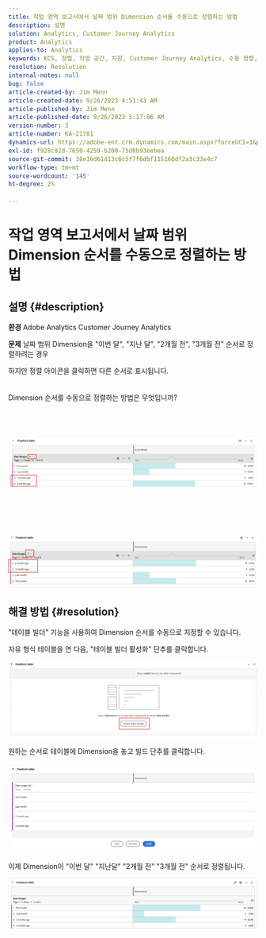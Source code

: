 ```yaml
---
title: 작업 영역 보고서에서 날짜 범위 Dimension 순서를 수동으로 정렬하는 방법
description: 설명
solution: Analytics, Customer Journey Analytics
product: Analytics
applies-to: Analytics
keywords: KCS, 정렬, 작업 공간, 차원, Customer Journey Analytics, 수동 정렬, 날짜 범위 Dimension, 보고서, Adobe Analytics
resolution: Resolution
internal-notes: null
bug: false
article-created-by: Jim Menn
article-created-date: 9/26/2023 4:51:43 AM
article-published-by: Jim Menn
article-published-date: 9/26/2023 5:17:06 AM
version-number: 3
article-number: KA-21781
dynamics-url: https://adobe-ent.crm.dynamics.com/main.aspx?forceUCI=1&pagetype=entityrecord&etn=knowledgearticle&id=3a2f1c62-285c-ee11-be6f-6045bd006268
exl-id: f928c02d-7650-4259-b200-75d8b93eebea
source-git-commit: 38e16d61d13c6c5f7f6dbf115160df2a3c33e4c7
workflow-type: tm+mt
source-wordcount: '145'
ht-degree: 2%

---
```


# 작업 영역 보고서에서 날짜 범위 Dimension 순서를 수동으로 정렬하는 방법

## 설명 {#description}


<b>환경</b>
Adobe Analytics Customer Journey Analytics

<b>문제</b>
날짜 범위 Dimension을 &quot;이번 달&quot;, &quot;지난 달&quot;, &quot;2개월 전&quot;, &quot;3개월 전&quot; 순서로 정렬하려는 경우

하지만 정렬 아이콘을 클릭하면 다른 순서로 표시됩니다.
<br><br><br>Dimension 순서를 수동으로 정렬하는 방법은 무엇입니까?<br><br>
<br> <br><br>![](assets/___3b2f1c62-285c-ee11-be6f-6045bd006268___.png)<br><br> <br><br> <br><br>![](assets/___3d2f1c62-285c-ee11-be6f-6045bd006268___.png)

## 해결 방법 {#resolution}


&quot;테이블 빌더&quot; 기능을 사용하여 Dimension 순서를 수동으로 지정할 수 있습니다.

자유 형식 테이블을 연 다음, &quot;테이블 빌더 활성화&quot; 단추를 클릭합니다.

![](assets/d4eda136-2fcd-ed11-b597-6045bd006793.png)

원하는 순서로 테이블에 Dimension을 놓고 빌드 단추를 클릭합니다.

![](assets/69497031-30cd-ed11-b597-6045bd006793.png)

이제 Dimension이 &quot;이번 달&quot; &quot;지난달&quot; &quot;2개월 전&quot; &quot;3개월 전&quot; 순서로 정렬됩니다.

![](assets/efb1744a-30cd-ed11-b597-6045bd006793.png)
